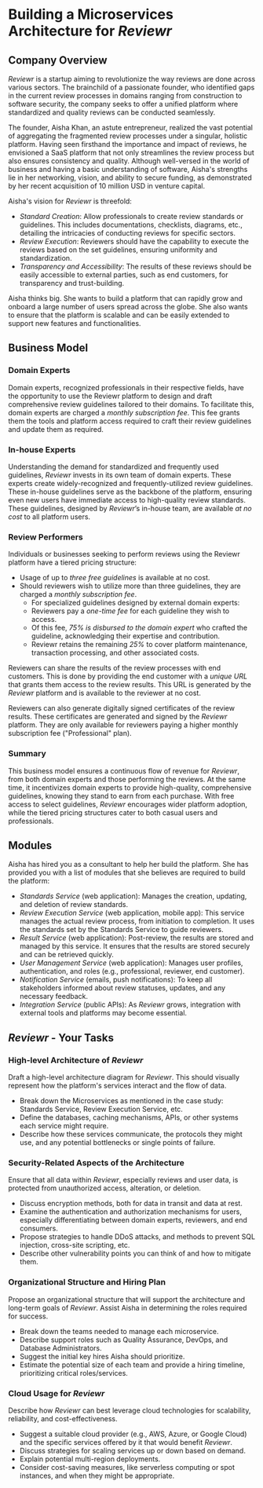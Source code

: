 # Building a Microservices Architecture for *Reviewr*

## Company Overview

*Reviewr* is a startup aiming to revolutionize the way reviews are done across various sectors. The brainchild of a passionate founder, who identified gaps in the current review processes in domains ranging from construction to software security, the company seeks to offer a unified platform where standardized and quality reviews can be conducted seamlessly.

The founder, Aisha Khan, an astute entrepreneur, realized the vast potential of aggregating the fragmented review processes under a singular, holistic platform. Having seen firsthand the importance and impact of reviews, he envisioned a SaaS platform that not only streamlines the review process but also ensures consistency and quality. Although well-versed in the world of business and having a basic understanding of software, Aisha's strengths lie in her networking, vision, and ability to secure funding, as demonstrated by her recent acquisition of 10 million USD in venture capital.

Aisha's vision for *Reviewr* is threefold:

- *Standard Creation*: Allow professionals to create review standards or guidelines. This includes documentations, checklists, diagrams, etc., detailing the intricacies of conducting reviews for specific sectors.
- *Review Execution*: Reviewers should have the capability to execute the reviews based on the set guidelines, ensuring uniformity and standardization.
- *Transparency and Accessibility*: The results of these reviews should be easily accessible to external parties, such as end customers, for transparency and trust-building.

Aisha thinks big. She wants to build a platform that can rapidly grow and onboard a large number of users spread across the globe. She also wants to ensure that the platform is scalable and can be easily extended to support new features and functionalities.

## Business Model

### Domain Experts

Domain experts, recognized professionals in their respective fields, have the opportunity to use the Reviewr platform to design and draft comprehensive review guidelines tailored to their domains. To facilitate this, domain experts are charged a *monthly subscription fee*. This fee grants them the tools and platform access required to craft their review guidelines and update them as required.

### In-house Experts

Understanding the demand for standardized and frequently used guidelines, *Reviewr* invests in its own team of domain experts. These experts create widely-recognized and frequently-utilized review guidelines. These in-house guidelines serve as the backbone of the platform, ensuring even new users have immediate access to high-quality review standards. These guidelines, designed by *Reviewr*’s in-house team, are available *at no cost* to all platform users.

### Review Performers

Individuals or businesses seeking to perform reviews using the Reviewr platform have a tiered pricing structure:

- Usage of up to *three free guidelines* is available at no cost.
- Should reviewers wish to utilize more than three guidelines, they are charged a *monthly subscription fee*.
  - For specialized guidelines designed by external domain experts:
  - Reviewers pay a *one-time fee* for each guideline they wish to access.
  - Of this fee, *75% is disbursed to the domain expert* who crafted the guideline, acknowledging their expertise and contribution.
  - Reviewr retains the remaining *25%* to cover platform maintenance, transaction processing, and other associated costs.

Reviewers can share the results of the review processes with end customers. This is done by providing the end customer with a *unique URL* that grants them access to the review results. This URL is generated by the *Reviewr* platform and is available to the reviewer at no cost.

Reviewers can also generate digitally signed certificates of the review results. These certificates are generated and signed by the *Reviewr* platform. They are only available for reviewers paying a higher monthly subscription fee ("Professional" plan).

### Summary

This business model ensures a continuous flow of revenue for *Reviewr*, from both domain experts and those performing the reviews. At the same time, it incentivizes domain experts to provide high-quality, comprehensive guidelines, knowing they stand to earn from each purchase. With free access to select guidelines, *Reviewr* encourages wider platform adoption, while the tiered pricing structures cater to both casual users and professionals.

## Modules

Aisha has hired you as a consultant to help her build the platform. She has provided you with a list of modules that she believes are required to build the platform:

- *Standards Service* (web application): Manages the creation, updating, and deletion of review standards.
- *Review Execution Service* (web application, mobile app): This service manages the actual review process, from initiation to completion. It uses the standards set by the Standards Service to guide reviewers.
- *Result Service* (web application): Post-review, the results are stored and managed by this service. It ensures that the results are stored securely and can be retrieved quickly.
- *User Management Service* (web application): Manages user profiles, authentication, and roles (e.g., professional, reviewer, end customer).
- *Notification Service* (emails, push notifications): To keep all stakeholders informed about review statuses, updates, and any necessary feedback.
- *Integration Service* (public APIs): As *Reviewr* grows, integration with external tools and platforms may become essential.

## *Reviewr* - Your Tasks

### High-level Architecture of *Reviewr*

Draft a high-level architecture diagram for *Reviewr*. This should visually represent how the platform's services interact and the flow of data.

- Break down the Microservices as mentioned in the case study: Standards Service, Review Execution Service, etc.
- Define the databases, caching mechanisms, APIs, or other systems each service might require.
- Describe how these services communicate, the protocols they might use, and any potential bottlenecks or single points of failure.

### Security-Related Aspects of the Architecture

Ensure that all data within *Reviewr*, especially reviews and user data, is protected from unauthorized access, alteration, or deletion.

- Discuss encryption methods, both for data in transit and data at rest.
- Examine the authentication and authorization mechanisms for users, especially differentiating between domain experts, reviewers, and end consumers.
- Propose strategies to handle DDoS attacks, and methods to prevent SQL injection, cross-site scripting, etc.
- Describe other vulnerability points you can think of and how to mitigate them.

### Organizational Structure and Hiring Plan

Propose an organizational structure that will support the architecture and long-term goals of *Reviewr*. Assist Aisha in determining the roles required for success.

- Break down the teams needed to manage each microservice.
- Describe support roles such as Quality Assurance, DevOps, and Database Administrators.
- Suggest the initial key hires Aisha should prioritize.
- Estimate the potential size of each team and provide a hiring timeline, prioritizing critical roles/services.

### Cloud Usage for *Reviewr*

Describe how *Reviewr* can best leverage cloud technologies for scalability, reliability, and cost-effectiveness.

- Suggest a suitable cloud provider (e.g., AWS, Azure, or Google Cloud) and the specific services offered by it that would benefit *Reviewr*.
- Discuss strategies for scaling services up or down based on demand.
- Explain potential multi-region deployments.
- Consider cost-saving measures, like serverless computing or spot instances, and when they might be appropriate.
